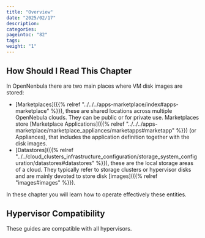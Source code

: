 ```yaml
---
title: "Overview"
date: "2025/02/17"
description:
categories:
pageintoc: "82"
tags:
weight: "1"
---
```


<a id="storage-overview"></a>

<!--# Overview -->

## How Should I Read This Chapter

In OpenNenbula there are two main places where VM disk images are stored:

<!-- TMP FIX (modified s/marketplaces/apps-marketplace/): -->
* [Marketplaces]({{% relref "../../../apps-marketplace/index#apps-marketplace" %}}), these are shared locations across multiple OpenNebula clouds. They can be public or for private use. Marketplaces store [Marketplace Applications]({{% relref "../../../apps-marketplace/marketplace_appliances/marketapps#marketapp" %}}) (or Appliances), that includes the application definition together with the disk images.
* [Datastores]({{% relref "../../cloud_clusters_infrastructure_configuration/storage_system_configuration/datastores#datastores" %}}), these are the local storage areas of a cloud. They typically refer to storage clusters or hypervisor disks and are mainly devoted to store disk [images]({{% relref "images#images" %}}).

In these chapter you will learn how to operate effectively these entities.

## Hypervisor Compatibility

These guides are compatible with all hypervisors.
